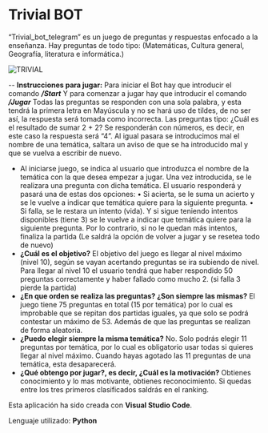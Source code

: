 # Trivial BOT
“Trivial_bot_telegram” es un juego de preguntas y respuestas enfocado a la enseñanza. Hay preguntas de todo tipo: (Matemáticas, Cultura general, Geografía, literatura e informática.)

![TRIVIAL](https://github.com/SamuelFernandezPerez/Trivial_Bot_telegram-PYTHON/assets/112828488/610933b2-f519-4598-8711-c94ef905291b)

-- **Instrucciones para jugar:**
   Para iniciar el Bot hay que introducir el comando ***/Start***
   Y para comenzar a jugar hay que introducir el comando ***/Jugar***
   Todas las preguntas se responden con una sola palabra, y esta tendrá la primera letra en Mayúscula y no se hará uso de tildes, de no ser así, la respuesta        será tomada como incorrecta.
   Las preguntas tipo: ¿Cuál es el resultado de sumar 2 + 2? Se responderán con números, es decir, en este caso la respuesta será “4”.
   Al igual pasara se introducimos mal el nombre de una temática, saltara un aviso de que se ha introducido mal y que se vuelva a escribir de nuevo.

- Al iniciarse juego, se indica al usuario que introduzca el nombre de la temática con la que desea empezar a jugar.
  Una vez introducida, se le realizara una pregunta con dicha temática.
  El usuario responderá y pasará una de estas dos opciones:
    •	Si acierta, se le suma un acierto y se le vuelve a indicar que temática quiere para la siguiente pregunta. 
    •	Si falla, se le restara un intento (vida). Y si sigue teniendo intentos disponibles (tiene 3) se le vuelve a indicar que temática quiere para la siguiente        pregunta. Por lo contrario, si no le quedan más intentos, finaliza la partida (Le saldrá la opción de volver a jugar y se resetea todo de nuevo)
- **¿Cuál es el objetivo?**
    El objetivo del juego es llegar al nivel máximo (nivel 10), según se vayan acertando preguntas se ira subiendo de nivel. Para llegar al nivel 10 el usuario       tendrá que haber respondido 50 preguntas correctamente y haber fallado como mucho 2. (si falla 3 pierde la partida)
- **¿En que orden se realiza las preguntas? ¿Son siempre las mismas?**
    El juego tiene 75 preguntas en total (15 por temática) por lo cual es improbable que se repitan dos partidas iguales, ya que solo se podrá contestar un máximo    de 53. Además de que las preguntas se realizan de forma aleatoria.
- **¿Puedo elegir siempre la misma temática?**
    No. Solo podrás elegir 11 preguntas por temática, por lo cual es obligatorio usar todas si quieres llegar al nivel máximo. Cuando hayas agotado las 11             preguntas de una temática, esta desaparecerá.
- **¿Qué obtengo por jugar?, es decir, ¿Cuál es la motivación?**
    Obtienes conocimiento y lo mas motivante, obtienes reconocimiento. Si quedas entre los tres primeros clasificados saldrás en el ranking.

Esta aplicación ha sido creada con **Visual Studio Code**.

Lenguaje utilizado: **Python**
